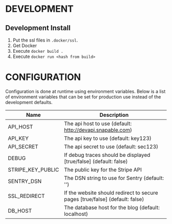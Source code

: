 # DEVELOPMENT #

## Development Install ##

1. Put the ssl files in ``.docker/ssl``.
2. Get Docker
3. Execute ``docker build .``
4. Execute ``docker run <hash from build>``

# CONFIGURATION #

Configuration is done at runtime using environment variables. Below is a list of
environment variables that can be set for production use instead of the development
defaults.

| Name                          | Description
|-------------------------------|-----------------------------------------------------------------------------
| API_HOST                      | The api host to use (default: http://devapi.snapable.com)
| API_KEY                       | The api key to use (default: key123)
| API_SECRET                    | The api secret to use (default: sec123)
| DEBUG                         | If debug traces should be displayed [true/false] (default: false)
| STRIPE_KEY_PUBLIC             | The public key for the Stripe API
| SENTRY_DSN                    | The DSN string to use for Sentry (default: '')
| SSL_REDIRECT                  | If the website should redirect to secure pages [true/false] (default: false)
| DB_HOST                       | The database host for the blog (default: localhost)